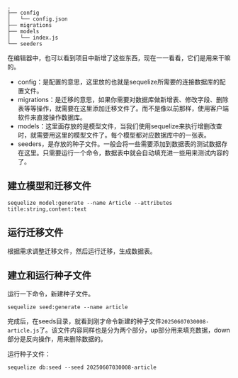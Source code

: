 ```
.
├── config
│   └── config.json
├── migrations
├── models
│   └── index.js
└── seeders

```

在编辑器中，也可以看到项目中新增了这些东西，现在一一看看，它们是用来干嘛的。

- config：是配置的意思，这里放的也就是sequelize所需要的连接数据库的配置文件。
- migrations：是迁移的意思，如果你需要对数据库做新增表、修改字段、删除表等等操作，就需要在这里添加迁移文件了。而不是像以前那样，使用客户端软件来直接操作数据库。
- models：这里面存放的是模型文件，当我们使用sequelize来执行增删改查时，就需要用这里的模型文件了。每个模型都对应数据库中的一张表。
- seeders，是存放的种子文件。一般会将一些需要添加到数据表的测试数据存在这里。只需要运行一个命令，数据表中就会自动填充进一些用来测试内容的了。

## 建立模型和迁移文件

```
sequelize model:generate --name Article --attributes title:string,content:text
```

## 运行迁移文件
根据需求调整迁移文件，然后运行迁移，生成数据表。


## 建立和运行种子文件
运行一下命令，新建种子文件。
```
sequelize seed:generate --name article
```
完成后，在seeds目录，就看到刚才命令新建的种子文件`20250607030008-article.js`了。该文件内容同样也是分为两个部分，up部分用来填充数据，down部分是反向操作，用来删除数据的。

运行种子文件：
```
sequelize db:seed --seed 20250607030008-article
```